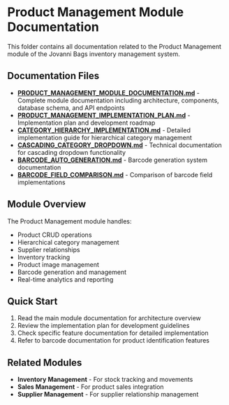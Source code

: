 # Product Management Module Documentation

This folder contains all documentation related to the Product Management module of the Jovanni Bags inventory management system.

## Documentation Files

- **[PRODUCT_MANAGEMENT_MODULE_DOCUMENTATION.md](./PRODUCT_MANAGEMENT_MODULE_DOCUMENTATION.md)** - Complete module documentation including architecture, components, database schema, and API endpoints
- **[PRODUCT_MANAGEMENT_IMPLEMENTATION_PLAN.md](./PRODUCT_MANAGEMENT_IMPLEMENTATION_PLAN.md)** - Implementation plan and development roadmap
- **[CATEGORY_HIERARCHY_IMPLEMENTATION.md](./CATEGORY_HIERARCHY_IMPLEMENTATION.md)** - Detailed implementation guide for hierarchical category management
- **[CASCADING_CATEGORY_DROPDOWN.md](./CASCADING_CATEGORY_DROPDOWN.md)** - Technical documentation for cascading dropdown functionality
- **[BARCODE_AUTO_GENERATION.md](./BARCODE_AUTO_GENERATION.md)** - Barcode generation system documentation
- **[BARCODE_FIELD_COMPARISON.md](./BARCODE_FIELD_COMPARISON.md)** - Comparison of barcode field implementations

## Module Overview

The Product Management module handles:
- Product CRUD operations
- Hierarchical category management
- Supplier relationships
- Inventory tracking
- Product image management
- Barcode generation and management
- Real-time analytics and reporting

## Quick Start

1. Read the main module documentation for architecture overview
2. Review the implementation plan for development guidelines
3. Check specific feature documentation for detailed implementation
4. Refer to barcode documentation for product identification features

## Related Modules

- **Inventory Management** - For stock tracking and movements
- **Sales Management** - For product sales integration
- **Supplier Management** - For supplier relationship management
